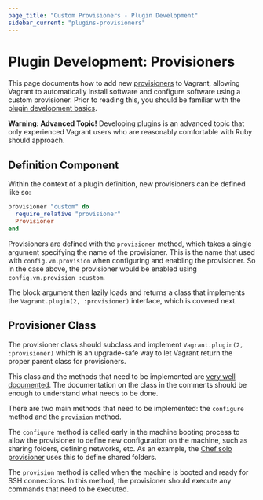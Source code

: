 ```yaml
---
page_title: "Custom Provisioners - Plugin Development"
sidebar_current: "plugins-provisioners"
---
```


# Plugin Development: Provisioners

This page documents how to add new [provisioners](/v2/provisioning/index.html) to Vagrant,
allowing Vagrant to automatically install software and configure software
using a custom provisioner. Prior to reading this, you should be familiar
with the [plugin development basics](/v2/plugins/development-basics.html).

<div class="alert alert-warn">
	<p>
		<strong>Warning: Advanced Topic!</strong> Developing plugins is an
		advanced topic that only experienced Vagrant users who are reasonably
		comfortable with Ruby should approach.
	</p>
</div>

## Definition Component

Within the context of a plugin definition, new provisioners can be defined
like so:

```ruby
provisioner "custom" do
  require_relative "provisioner"
  Provisioner
end
```

Provisioners are defined with the `provisioner` method, which takes a
single argument specifying the name of the provisioner. This is the
name that used with `config.vm.provision` when configuring and enabling
the provisioner. So in the case above, the provisioner would be enabled
using `config.vm.provision :custom`.

The block argument then lazily loads and returns a class that implements
the `Vagrant.plugin(2, :provisioner)` interface, which is covered next.

## Provisioner Class

The provisioner class should subclass and implement
`Vagrant.plugin(2, :provisioner)` which is an upgrade-safe way to let
Vagrant return the proper parent class for provisioners.

This class and the methods that need to be implemented are
[very well documented](https://github.com/mitchellh/vagrant/blob/master/lib/vagrant/plugin/v2/provisioner.rb).
The documentation on the class in the comments should be enough
to understand what needs to be done.

There are two main methods that need to be implemented: the
`configure` method and the `provision` method.

The `configure` method is called early in the machine booting process
to allow the provisioner to define new configuration on the machine, such
as sharing folders, defining networks, etc. As an example, the
[Chef solo provisioner](https://github.com/mitchellh/vagrant/blob/master/plugins/provisioners/chef/provisioner/chef_solo.rb#L24)
uses this to define shared folders.

The `provision` method is called when the machine is booted and ready
for SSH connections. In this method, the provisioner should execute
any commands that need to be executed.
